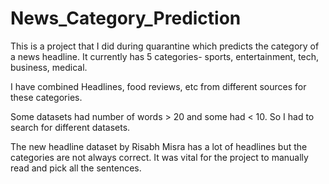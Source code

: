 # News_Category_Prediction
This is a project that I did during quarantine which predicts the category of a news headline. 
It currently has 5 categories- sports, entertainment, tech, business, medical.

I have combined Headlines, food reviews, etc from different sources for these categories.

Some datasets had number of words > 20 and some had < 10. So I had to search for different datasets.

The new headline dataset by Risabh Misra has a lot of headlines but the categories are not always correct.
It was vital for the project to manually read and pick all the sentences.
